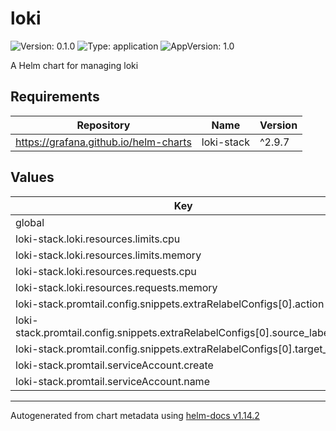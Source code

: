 # loki

![Version: 0.1.0](https://img.shields.io/badge/Version-0.1.0-informational?style=flat-square) ![Type: application](https://img.shields.io/badge/Type-application-informational?style=flat-square) ![AppVersion: 1.0](https://img.shields.io/badge/AppVersion-1.0-informational?style=flat-square)

A Helm chart for managing loki

## Requirements

| Repository | Name | Version |
|------------|------|---------|
| https://grafana.github.io/helm-charts | loki-stack | ^2.9.7 |

## Values

| Key | Type | Default | Description |
|-----|------|---------|-------------|
| global | string | `nil` |  |
| loki-stack.loki.resources.limits.cpu | string | `"200m"` |  |
| loki-stack.loki.resources.limits.memory | string | `"384Mi"` |  |
| loki-stack.loki.resources.requests.cpu | string | `"200m"` |  |
| loki-stack.loki.resources.requests.memory | string | `"384Mi"` |  |
| loki-stack.promtail.config.snippets.extraRelabelConfigs[0].action | string | `"replace"` |  |
| loki-stack.promtail.config.snippets.extraRelabelConfigs[0].source_labels[0] | string | `"__meta_kubernetes_pod_container_image"` |  |
| loki-stack.promtail.config.snippets.extraRelabelConfigs[0].target_label | string | `"image"` |  |
| loki-stack.promtail.serviceAccount.create | bool | `true` |  |
| loki-stack.promtail.serviceAccount.name | string | `"loki-promtail"` |  |

----------------------------------------------
Autogenerated from chart metadata using [helm-docs v1.14.2](https://github.com/norwoodj/helm-docs/releases/v1.14.2)

